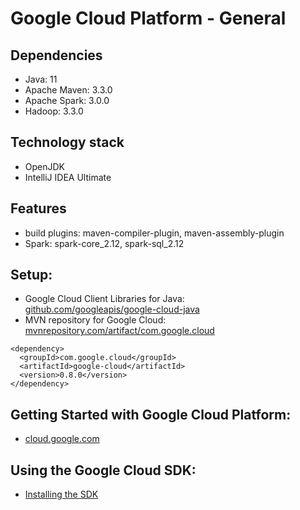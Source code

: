 # Google Cloud Platform - General
	
## Dependencies
* Java: 11
* Apache Maven: 3.3.0
* Apache Spark: 3.0.0
* Hadoop: 3.3.0

## Technology stack
* OpenJDK
* IntelliJ IDEA Ultimate

## Features
* build plugins: maven-compiler-plugin, maven-assembly-plugin
* Spark: spark-core_2.12, spark-sql_2.12

## Setup:
- Google Cloud Client Libraries for Java: <br />
[github.com/googleapis/google-cloud-java](https://github.com/googleapis/google-cloud-java)
- MVN repository for Google Cloud: <br />
[mvnrepository.com/artifact/com.google.cloud](https://mvnrepository.com/artifact/com.google.cloud/)

```
<dependency>
  <groupId>com.google.cloud</groupId>
  <artifactId>google-cloud</artifactId>
  <version>0.8.0</version>
</dependency>
```

## Getting Started with Google Cloud Platform: 
- [cloud.google.com](https://cloud.google.com/)

## Using the Google Cloud SDK: 
- [Installing the SDK](https://cloud.google.com/sdk/docs/install)

